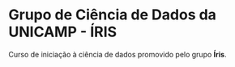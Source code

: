 # Grupo de Ciência de Dados da UNICAMP - ÍRIS

Curso de iniciação à ciência de dados promovido pelo grupo **Íris**.